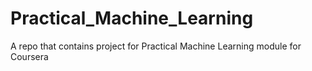 # Practical_Machine_Learning
A repo that contains project for Practical Machine Learning module for Coursera
